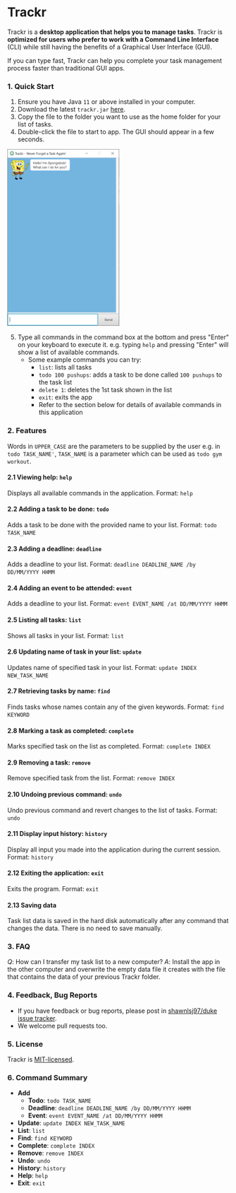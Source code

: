 # Trackr

Trackr is a **desktop application that helps you to manage tasks**. Trackr is **optimized for users who prefer to work with a Command Line Interface** (CLI) while still having the benefits of a Graphical User Interface (GUI).

If you can type fast, Trackr can help you complete your task management process faster than traditional GUI apps.

### 1. Quick Start
1. Ensure you have Java `11` or above installed in your computer.
2. Download the latest `trackr.jar` [here](https://github.com/shawnlsj97/duke/releases/tag/v1.0).
3. Copy the file to the folder you want to use as the home folder for your list of tasks.
4. Double-click the file to start to app. The GUI should appear in a few seconds.

<img src="./READMEMedia/media/launch.png" width="254" height="400" />

5. Type all commands in the command box at the bottom and press "Enter" on your keyboard to execute it.
e.g. typing `help` and pressing "Enter" will show a list of available commands.
    * Some example commands you can try:
        * `list`: lists all tasks
        * `todo 100 pushups`: adds a task to be done called `100 pushups` to the task list
        * `delete 1`: deletes the 1st task shown in the list
        * `exit`: exits the app
        * Refer to the section below for details of available commands in this application

### 2. Features

Words in `UPPER_CASE` are the parameters to be supplied by the user e.g. in `todo TASK_NAME'`, `TASK_NAME` is a parameter which can be used as `todo gym workout`.

#### 2.1 Viewing help: `help`
Displays all available commands in the application.
Format: `help`

#### 2.2 Adding a task to be done: `todo`
Adds a task to be done with the provided name to your list.
Format: `todo TASK_NAME`

#### 2.3 Adding a deadline: `deadline`
Adds a deadline to your list.
Format: `deadline DEADLINE_NAME /by DD/MM/YYYY HHMM`

#### 2.4 Adding an event to be attended: `event`
Adds a deadline to your list.
Format: `event EVENT_NAME /at DD/MM/YYYY HHMM`

#### 2.5 Listing all tasks: `list`
Shows all tasks in your list.
Format: `list`

#### 2.6 Updating name of task in your list: `update`
Updates name of specified task in your list.
Format: `update INDEX NEW_TASK_NAME`

#### 2.7 Retrieving tasks by name: `find`
Finds tasks whose names contain any of the given keywords.
Format: `find KEYWORD`

#### 2.8 Marking a task as completed: `complete`
Marks specified task on the list as completed.
Format: `complete INDEX`

#### 2.9 Removing a task: `remove`
Remove specified task from the list.
Format: `remove INDEX`

#### 2.10 Undoing previous command: `undo`
Undo previous command and revert changes to the list of tasks.
Format: `undo`

#### 2.11 Display input history: `history`
Display all input you made into the application during the current session.
Format: `history`

#### 2.12 Exiting the application: `exit`
Exits the program.
Format: `exit`

#### 2.13 Saving data
Task list data is saved in the hard disk automatically after any command that changes the data.
There is no need to save manually.

### 3. FAQ
*Q*: How can I transfer my task list to a new computer?
*A*: Install the app in the other computer and overwrite the empty data file it creates with the file that contains the data of your previous Trackr folder.

### 4. Feedback, Bug Reports

* If you have feedback or bug reports, please post in [shawnlsj97/duke issue tracker](https://github.com/shawnlsj97/duke/issues).
* We welcome pull requests too.

### 5. License
Trackr is [MIT-licensed](https://github.com/shawnlsj97/duke/blob/master/LICENSE).


### 6. Command Summary
* **Add**
    * **Todo**: `todo TASK_NAME`
    * **Deadline**: `deadline DEADLINE_NAME /by DD/MM/YYYY HHMM`
    * **Event**: `event EVENT_NAME /at DD/MM/YYYY HHMM`
* **Update**: `update INDEX NEW_TASK_NAME`
* **List**: `list`
* **Find**: `find KEYWORD`
* **Complete**: `complete INDEX`
* **Remove**: `remove INDEX`
* **Undo**: `undo`
* **History**: `history`
* **Help**: `help`
* **Exit**: `exit`